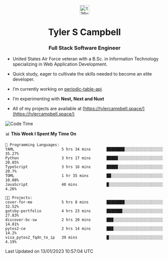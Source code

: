 <p align="center">
<a href="https://www.linkedin.com/in/t36campbell" target="blank"><img align="center" src="https://ik.imagekit.io/t36campbell/Portfolio/linkedin.png.original_m8bbGgPh6.png" alt="t36campbell" height="30" width="30" /></a>
</p>
<h1 align="center">Tyler S Campbell</h1>
<h3 align="center">Full Stack Software Engineer</h3>

* United States Air Force veteran with a B.Sc. in Information Technology specializing in Web Application Development. 

* Quick study, eager to cultivate the skills needed to become an elite developer.

* I’m currently working on [periodic-table-api](https://github.com/t36campbell/periodic-table-api)

* I’m experimenting with **Nest, Next and Nuxt**

* All of my projects are available at [https://tylercampbell.space/](https://tylercampbell.space/)

<!--START_SECTION:waka-->
![Code Time](http://img.shields.io/badge/Code%20Time-2%2C094%20hrs%2029%20mins-blue)

📊 **This Week I Spent My Time On** 

```text
💬 Programming Languages: 
YAML                     5 hrs 34 mins       ████████░░░░░░░░░░░░░░░░░   35.27% 
Python                   3 hrs 17 mins       █████░░░░░░░░░░░░░░░░░░░░   20.85% 
TypeScript               3 hrs 16 mins       █████░░░░░░░░░░░░░░░░░░░░   20.7% 
TOML                     1 hr 35 mins        ██░░░░░░░░░░░░░░░░░░░░░░░   10.08% 
JavaScript               40 mins             █░░░░░░░░░░░░░░░░░░░░░░░░   4.26%

🐱‍💻 Projects: 
cover-for-me             5 hrs 8 mins        ████████░░░░░░░░░░░░░░░░░   32.52% 
gatsby-portfolio         4 hrs 23 mins       ███████░░░░░░░░░░░░░░░░░░   27.83% 
discover-bc-sw           2 hrs 20 mins       ███░░░░░░░░░░░░░░░░░░░░░░   14.81% 
pytos2-ce                2 hrs 14 mins       ███░░░░░░░░░░░░░░░░░░░░░░   14.2% 
visa_pytos2_fqdn_to_ip   39 mins             █░░░░░░░░░░░░░░░░░░░░░░░░   4.19%

```


 Last Updated on 13/01/2023 10:57:04 UTC
<!--END_SECTION:waka-->
